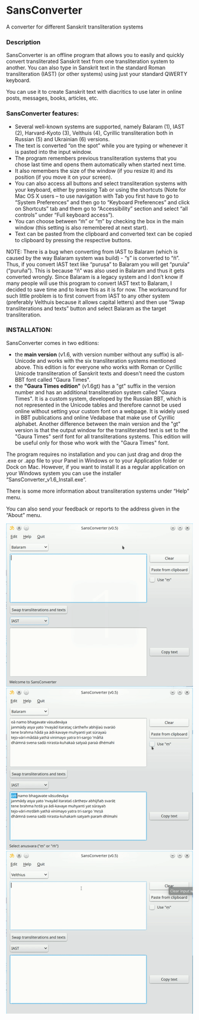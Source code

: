 # SansConverter
A converter for different Sanskrit transliteration systems

### Description
SansConverter is an offline program that allows you to easily and quickly convert transliterated Sanskrit text from one transliteration system to another. You can also type in Sanskrit text in the standard Roman transliteration (IAST) (or other systems) using just your standard QWERTY keyboard.

You can use it to create Sanskrit text with diacritics to use later in online posts, messages, books, articles, etc.  

### SansConverter features:

* Several well-known systems are supported, namely Balaram (1), IAST (2), Harvard-Kyoto (3), Velthuis (4), Cyrillic transliteration both in Russian (5) and Ukrainian (6) versions.
* The text is converted “on the spot” while you are typing or whenever it is pasted into the input window. 
* The program remembers previous transliteration systems that you chose last time and opens them automatically when started next time.
* It also remembers the size of the window (if you resize it) and its position (if you move it on your screen). 
* You can also access all buttons and select transliteration systems with your keyboard, either by pressing Tab or using the shortcuts (Note for Mac OS X users – to use navigation with Tab you first have to go to “System Preferences” and then go to “Keyboard Preferences” and click on Shortcuts” tab and them go to “Accessibility” section and select “all controls” under “Full keyboard access”). 
* You can choose between “ṁ” or “ṃ” by checking the box in the main window (this setting is also remembered at next start).
* Text can be pasted from the clipboard and converted text can be copied to clipboard by pressing the respective buttons. 

NOTE: 
There is a bug when converting from IAST to Balaram (which is caused by the way Balaram system was build) - “ṣ” is converted to “ñ”. Thus, if you convert IAST text like “puruṣa” to Balaram you will get “puruïa” (“puruña”). This is because “ñ” was also used in Balaram and thus it gets converted wrongly. Since Balaram is a legacy system and I don’t know if many people will use this program to convert IAST text to Balaram, I decided to save time and to leave this as it is for now. The workaround for such little problem is to first convert from IAST to any other system (preferably Velthuis because it allows capital letters) and then use “Swap transliterations and texts” button and select Balaram as the target transliteration. 

### INSTALLATION:

SansConverter comes in two editions: 
- the **main version** (v1.6, with version number without any suffix) is all-Unicode and works with the six transliteration systems mentioned above. This edition is for everyone who works with Roman or Cyrillic Unicode transliteration of Sanskrit texts and doesn't need the custom BBT font called "Gaura Times".
- the **"Gaura Times edition"** (v1.6gt) has a "gt" suffix in the version number and has an additional transliteration system called "Gaura Times". It is a custom system, developed by the Russian BBT, which is not represented in the Unicode tables and therefore cannot be used online without setting your custom font on a webpage. It is widely used in BBT publications and online Vedabase that make use of Cyrillic alphabet. Another difference between the main version and the "gt" version is that the output window for the transliterated text is set to the "Gaura Times" serif font for all transliterations systems. This edition will be useful only for those who work with the "Gaura Times" font.

The program requires no installation and you can just drag and drop the .exe or .app file to your Panel in Windows or to your Application folder or Dock on Mac. However, if you want to install it as a regular application on your Windows system you can use the installer “SansConverter_v1.6_Install.exe”.

There is some more information about transliteration systems under “Help” menu. 

You can also send your feedback or reports to the address given in the “About” menu. 

![Demonstration of SansConverter in action](SansConverter_demo_gif/SC_1.gif)
![Demonstration of SansConverter in action](SansConverter_demo_gif/SC_2.gif)
![Demonstration of SansConverter in action](SansConverter_demo_gif/SC_3.gif)
